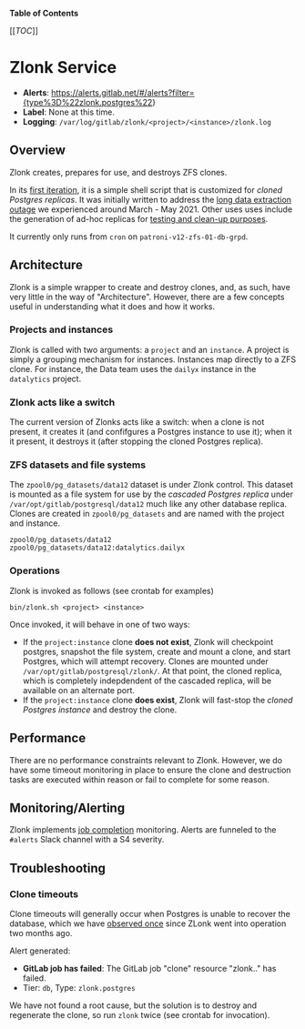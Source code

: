 **Table of Contents**

[[_TOC_]]

# Zlonk Service

* **Alerts**: <https://alerts.gitlab.net/#/alerts?filter={type%3D%22zlonk.postgres%22>}
* **Label**: None at this time.
* **Logging**: `/var/log/gitlab/zlonk/<project>/<instance>/zlonk.log`

## Overview

Zlonk creates, prepares for use, and destroys ZFS clones.

In its [first iteration](https://gitlab.com/gitlab-com/gl-infra/zlonk/-/blob/master/bin/zlonk.sh), it is a simple shell script that is customized for _cloned Postgres replicas_. It was initially written to address the [long data extraction outage](https://gitlab.com/gitlab-data/analytics/-/issues/8576) we experienced around March - May 2021. Other uses uses include the generation of ad-hoc replicas for [testing and clean-up purposes](https://gitlab.com/gitlab-com/gl-infra/production/-/issues/4591).

It currently only runs from `cron` on `patroni-v12-zfs-01-db-grpd`.

## Architecture

Zlonk is a simple wrapper to create and destroy clones, and, as such, have very little in the way of "Architecture". However, there are a few concepts useful in understanding what it does and how it works.

### Projects and instances

Zlonk is called with two arguments: a `project` and an `instance`. A project is simply a grouping mechanism for instances. Instances map directly to a ZFS clone. For instance, the Data team uses the `dailyx` instance in the `datalytics` project.

### Zlonk acts like a switch

The current version of Zlonks acts like a switch: when a clone is not present, it creates it (and confifgures a Postgres instance to use it); when it it present, it destroys it (after stopping the cloned Postgres replica).

### ZFS datasets and file systems

The `zpool0/pg_datasets/data12` dataset is under Zlonk control. This dataset is mounted as a file system for use by the _cascaded Postgres replica_ under `/var/opt/gitlab/postgresql/data12` much like any other database replica. Clones are created in `zpool0/pg_datasets` and are named with the project and instance.

```
zpool0/pg_datasets/data12
zpool0/pg_datasets/data12:datalytics.dailyx
```

### Operations

Zlonk is invoked as follows (see crontab for examples)

```
bin/zlonk.sh <project> <instance>
```

Once invoked, it will behave in one of two ways:

* If the `project:instance` clone **does not exist**, Zlonk will checkpoint postgres, snapshot the file system, create and mount a clone, and start Postgres, which will attempt recovery. Clones are mounted under  `/var/opt/gitlab/postgresql/zlonk/`. At that point, the cloned replica, which is completely indepdendent of the cascaded replica, will be available on an alternate port.
* If the `project:instance` clone **does exist**, Zlonk will fast-stop the _cloned Postgres instance_ and destroy the clone.

## Performance

There are no performance constraints relevant to Zlonk. However, we do have some timeout monitoring in place to ensure the clone and destruction tasks are executed within reason or fail to complete for some reason.

## Monitoring/Alerting

Zlonk implements [job completion](https://gitlab.com/gitlab-com/runbooks/-/blob/master/docs/uncategorized/job_completion.md) monitoring. Alerts are funneled to the `#alerts` Slack channel with a S4 severity.

## Troubleshooting

### Clone timeouts

Clone timeouts will generally occur when Postgres is unable to recover the database, which we have [observed once](https://gitlab.com/gitlab-com/gl-infra/production/-/issues/5126) since ZLonk went into operation two months ago.

Alert generated:

* **GitLab job has failed**: The GitLab job "clone" resource "zlonk.<project>.<instance>" has failed.
* Tier: `db`, Type: `zlonk.postgres`

We have not found a root cause, but the solution is to destroy and regenerate the clone, so run `zlonk` twice (see crontab for invocation).
